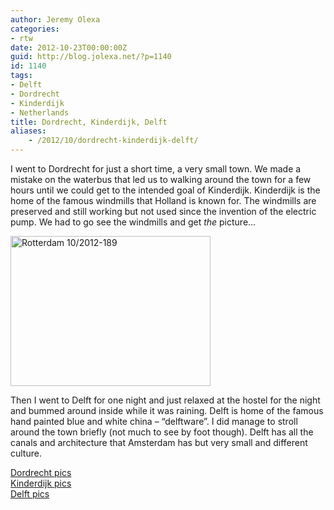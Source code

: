```yaml
---
author: Jeremy Olexa
categories:
- rtw
date: 2012-10-23T00:00:00Z
guid: http://blog.jolexa.net/?p=1140
id: 1140
tags:
- Delft
- Dordrecht
- Kinderdijk
- Netherlands
title: Dordrecht, Kinderdijk, Delft
aliases:
    - /2012/10/dordrecht-kinderdijk-delft/
---
```


I went to Dordrecht for just a short time, a very small town. We made a mistake on the waterbus that led us to walking around the town for a few hours until we could get to the intended goal of Kinderdijk. Kinderdijk is the home of the famous windmills that Holland is known for. The windmills are preserved and still working but not used since the invention of the electric pump. We had to go see the windmills and get *the* picture&#8230;

[<img src="http://farm9.staticflickr.com/8472/8095077739_08c4998d33_n.jpg" width="320" height="240" alt="Rotterdam 10/2012-189" />][1]

Then I went to Delft for one night and just relaxed at the hostel for the night and bummed around inside while it was raining. Delft is home of the famous hand painted blue and white china &#8211; &#8220;delftware&#8221;. I did manage to stroll around the town briefly (not much to see by foot though). Delft has all the canals and architecture that Amsterdam has but very small and different culture.

[Dordrecht pics][2]  
[Kinderdijk pics][3]  
[Delft pics][4]

 [1]: http://www.flickr.com/photos/jolexa/8095077739/ "Rotterdam 10/2012-189 by jolexa112, on Flickr"
 [2]: http://www.flickr.com/photos/jolexa/sets/72157631786807144/
 [3]: http://www.flickr.com/photos/jolexa/sets/72157631786553339/
 [4]: http://www.flickr.com/photos/jolexa/sets/72157631831729120/